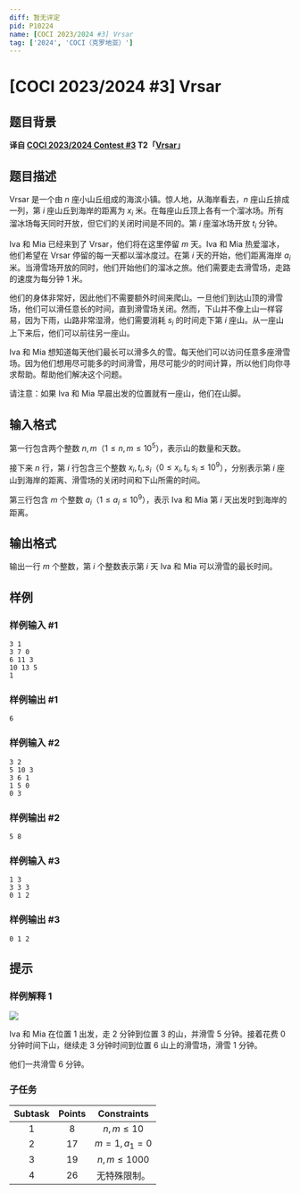 ```yaml
---
diff: 暂无评定
pid: P10224
name: [COCI 2023/2024 #3] Vrsar
tag: ['2024', 'COCI（克罗地亚）']
---
```

# [COCI 2023/2024 #3] Vrsar
## 题目背景

**译自 [COCI 2023/2024 Contest #3](https://hsin.hr/coci/archive/2023_2024) T2「[Vrsar](https://hsin.hr/coci/archive/2023_2024/contest3_tasks.pdf)」**
## 题目描述

Vrsar 是一个由 $n$ 座小山丘组成的海滨小镇。惊人地，从海岸看去，$n$ 座山丘排成一列，第 $i$ 座山丘到海岸的距离为 $x_i$ 米。在每座山丘顶上各有一个溜冰场。所有溜冰场每天同时开放，但它们的关闭时间是不同的。第 $i$ 座溜冰场开放 $t_i$ 分钟。

Iva 和 Mia 已经来到了 Vrsar，他们将在这里停留 $m$ 天。Iva 和 Mia 热爱溜冰，他们希望在 Vrsar 停留的每一天都以溜冰度过。在第 $i$ 天的开始，他们距离海岸 $a_i$ 米。当滑雪场开放的同时，他们开始他们的溜冰之旅。他们需要走去滑雪场，走路的速度为每分钟 $1$ 米。

他们的身体非常好，因此他们不需要额外时间来爬山。一旦他们到达山顶的滑雪场，他们可以滑任意长的时间，直到滑雪场关闭。然而，下山并不像上山一样容易，因为下雨，山路非常湿滑，他们需要消耗 $s_i$ 的时间走下第 $i$ 座山。从一座山上下来后，他们可以前往另一座山。

Iva 和 Mia 想知道每天他们最长可以滑多久的雪。每天他们可以访问任意多座滑雪场。因为他们想用尽可能多的时间滑雪，用尽可能少的时间计算，所以他们向你寻求帮助。帮助他们解决这个问题。

请注意：如果 Iva 和 Mia 早晨出发的位置就有一座山，他们在山脚。

## 输入格式

第一行包含两个整数 $n,m$（$1 \le n,m \le 10^5$），表示山的数量和天数。

接下来 $n$ 行，第 $i$ 行包含三个整数 $x_i,t_i,s_i$（$0 \le x_i,t_i,s_i \le 10^9$），分别表示第 $i$ 座山到海岸的距离、滑雪场的关闭时间和下山所需的时间。

第三行包含 $m$ 个整数 $a_i$（$1 \le a_i \le 10^9$），表示 Iva 和 Mia 第 $i$ 天出发时到海岸的距离。
## 输出格式

输出一行 $m$ 个整数，第 $i$ 个整数表示第 $i$ 天 Iva 和 Mia 可以滑雪的最长时间。
## 样例

### 样例输入 #1
```
3 1
3 7 0
6 11 3
10 13 5
1
```
### 样例输出 #1
```
6
```
### 样例输入 #2
```
3 2
5 10 3
3 6 1
1 5 0
0 3
```
### 样例输出 #2
```
5 8
```
### 样例输入 #3
```
1 3
3 3 3
0 1 2
```
### 样例输出 #3
```
0 1 2
```
## 提示

### 样例解释 1

![](https://cdn.luogu.com.cn/upload/image_hosting/swsv3bec.png)

Iva 和 Mia 在位置 $1$ 出发，走 $2$ 分钟到位置 $3$ 的山，并滑雪 $5$ 分钟。接着花费 $0$ 分钟时间下山，继续走 $3$ 分钟时间到位置 $6$ 山上的滑雪场，滑雪 $1$ 分钟。

他们一共滑雪 $6$ 分钟。



### 子任务

| Subtask | Points | Constraints |
| :--: | :--: | :--: |
| 1 | 8 | $n,m \le 10$ |
| 2 | 17 | $m=1,a_1=0$ |
| 3 | 19 | $n,m \le 1000$ |
| 4 |  26 | 无特殊限制。|
